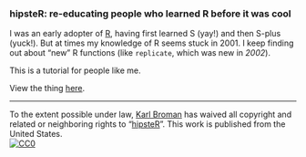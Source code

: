### hipsteR: re-educating people who learned R before it was cool

I was an early adopter of [R](http://www.r-project.org), having first
learned S (yay!) and then S-plus (yuck!). But at times my knowledge of
R seems stuck in 2001. I keep finding out about &ldquo;new&rdquo; R
functions (like `replicate`, which was new in _2002_).

This is a tutorial for people like me.

View the thing [here](http://kbroman.github.io/hipsteR).

---

To the extent possible under law,
[Karl Broman](http://github.com/kbroman)
has waived all copyright and related or neighboring rights to
&ldquo;[hipsteR](http://github.com/kbroman/hipsteR)&rdquo;.
This work is published from the United States.
<br/>
[![CC0](http://i.creativecommons.org/p/zero/1.0/88x31.png)](http://creativecommons.org/publicdomain/zero/1.0/)
